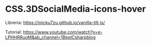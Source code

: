 # CSS.3DSocialMedia-icons-hover

Libreria: https://micku7zu.github.io/vanilla-tilt.js/

Tutorial: https://www.youtube.com/watch?v=e-LPHHRRuoM&ab_channel=1BestCsharpblog
